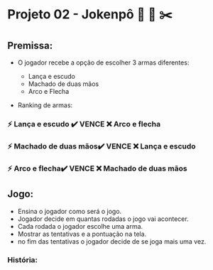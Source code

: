 # Projeto 02 - Jokenpô    **:gem:**  :page_with_curl: :scissors: 





## Premissa:

- O jogador recebe a opção de escolher 3 armas diferentes:
  - Lança e escudo
  - Machado de duas mãos
  - Arco e Flecha



- Ranking de armas:



### :zap: Lança e escudo :heavy_check_mark: VENCE :x: Arco e flecha


### :zap: Machado de duas mãos:heavy_check_mark:  VENCE :x: Lança e escudo                

        
### :zap: Arco e flecha:heavy_check_mark: VENCE :x:  Machado de duas mãos







## Jogo:



- Ensina o jogador como será o jogo.
- Jogador decide em quantas rodadas o jogo vai acontecer.
- Cada rodada o jogador escolhe uma arma.
- Mostrar as tentativas e a pontuação na tela.
- no fim das tentativas o jogador decide de se joga mais uma vez.





### História:





###                                   

  

